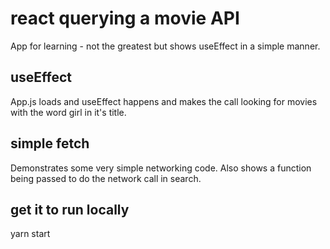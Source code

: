 # react querying a movie API

App for learning - not the greatest but shows useEffect in a simple manner.

## useEffect

App.js loads and useEffect happens and makes the call looking for movies with the word girl in it's title.

## simple fetch

Demonstrates some very simple networking code. Also shows a function being passed to do the network call in search.

## get it to run locally

yarn start
